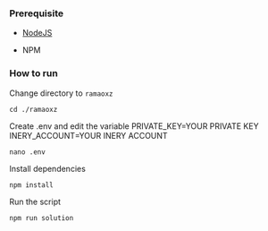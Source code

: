 ### Prerequisite

- [NodeJS](https://nodejs.org/en/)

- NPM



### How to run

Change directory to ```ramaoxz```

```shell
cd ./ramaoxz
```

Create .env and edit the variable
PRIVATE_KEY=YOUR PRIVATE KEY
INERY_ACCOUNT=YOUR INERY ACCOUNT

```shell
nano .env
```

Install dependencies

```shell
npm install
```

Run the script

```
npm run solution
```
